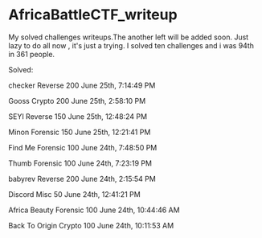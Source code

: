 # AfricaBattleCTF_writeup
My solved challenges writeups.The  another left will be added soon.
Just lazy to do all now , it's just a trying.
I solved ten challenges and i was 94th in 361 people.

Solved:

checker 	Reverse
	200 	June 25th, 7:14:49 PM
 
Gooss 	Crypto
	200 	June 25th, 2:58:10 PM

SEYI 	Reverse
	150 	June 25th, 12:48:24 PM

Minon 	Forensic
	150 	June 25th, 12:21:41 PM

Find Me 	Forensic
	100 	June 24th, 7:48:50 PM

Thumb 	Forensic
	100 	June 24th, 7:23:19 PM

babyrev 	Reverse
	200 	June 24th, 2:15:54 PM

Discord 	Misc
	50 	June 24th, 12:41:21 PM

Africa Beauty 	Forensic
	100 	June 24th, 10:44:46 AM

Back To Origin 	Crypto
	100 	June 24th, 10:11:53 AM
